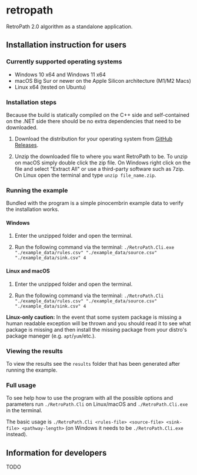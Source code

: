 # retropath
RetroPath 2.0 algorithm as a standalone application.

## Installation instruction for users

### Currently supported operating systems
- Windows 10 x64 and Windows 11 x64
- macOS Big Sur or newer on the Apple Silicon architecture (M1/M2 Macs)
- Linux x64 (tested on Ubuntu)

### Installation steps

Because the build is statically compiled on the C++ side and self-contained on the .NET side there should be no extra dependencies that need to be downloaded.  

1. Download the distribution for your operating system from [GitHub Releases](https://github.com/TraceLD/retropath/releases).

2. Unzip the downloaded file to where you want RetroPath to be. To unzip on macOS simply double click the zip file. On Windows right click on the file and select "Extract All" or use a third-party software such as 7zip. On Linux open the terminal and type `unzip file_name.zip`.

### Running the example

Bundled with the program is a simple pinocembrin example data to verify the installation works.

#### Windows

1. Enter the unzipped folder and open the terminal.

2. Run the following command via the terminal: `./RetroPath.Cli.exe "./example_data/rules.csv" "./example_data/source.csv" "./example_data/sink.csv" 4`

#### Linux and macOS

1. Enter the unzipped folder and open the terminal.

2. Run the following command via the terminal: `./RetroPath.Cli "./example_data/rules.csv" "./example_data/source.csv" "./example_data/sink.csv" 4`

**Linux-only caution:** In the event that some system package is missing a human readable exception will be thrown and you should read it to see what package is missing and then install the missing package from your distro's package maneger (e.g. `apt`/`yum`/etc.).

### Viewing the results

To view the results see the `results` folder that has been generated after running the example.

### Full usage

To see help how to use the program with all the possible options and parameters run `./RetroPath.Cli` on Linux/macOS and `./RetroPath.Cli.exe` in the terminal.

The basic usage is `./RetroPath.Cli <rules-file> <source-file> <sink-file> <pathway-length>` (on Windows it needs to be `./RetroPath.Cli.exe` instead).

## Information for developers

TODO